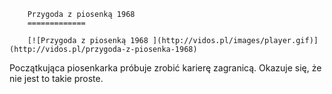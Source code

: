 
        Przygoda z piosenką 1968 
        =============
        
        [![Przygoda z piosenką 1968 ](http://vidos.pl/images/player.gif)](http://vidos.pl/przygoda-z-piosenka-1968)
        
        
 Początkująca piosenkarka próbuje zrobić karierę zagranicą. Okazuje się, że nie jest to takie proste.
    